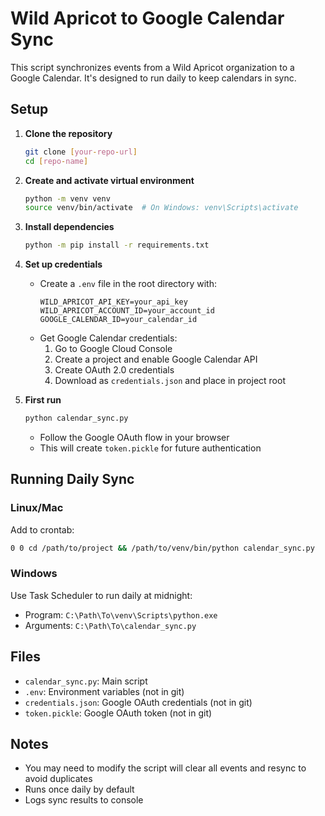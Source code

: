 # Wild Apricot to Google Calendar Sync

This script synchronizes events from a Wild Apricot organization to a Google Calendar. It's designed to run daily to keep calendars in sync.

## Setup

1. **Clone the repository**
   ```bash
   git clone [your-repo-url]
   cd [repo-name]
   ```

2. **Create and activate virtual environment**
   ```bash
   python -m venv venv
   source venv/bin/activate  # On Windows: venv\Scripts\activate
   ```

3. **Install dependencies**
   ```bash
   python -m pip install -r requirements.txt
   ```

4. **Set up credentials**
   - Create a `.env` file in the root directory with:
     ```
     WILD_APRICOT_API_KEY=your_api_key
     WILD_APRICOT_ACCOUNT_ID=your_account_id
     GOOGLE_CALENDAR_ID=your_calendar_id
     ```
   - Get Google Calendar credentials:
     1. Go to Google Cloud Console
     2. Create a project and enable Google Calendar API
     3. Create OAuth 2.0 credentials
     4. Download as `credentials.json` and place in project root

5. **First run**
   ```bash
   python calendar_sync.py
   ```
   - Follow the Google OAuth flow in your browser
   - This will create `token.pickle` for future authentication

## Running Daily Sync

### Linux/Mac
Add to crontab:
```bash
0 0 cd /path/to/project && /path/to/venv/bin/python calendar_sync.py
```

### Windows
Use Task Scheduler to run daily at midnight:
- Program: `C:\Path\To\venv\Scripts\python.exe`
- Arguments: `C:\Path\To\calendar_sync.py`

## Files
- `calendar_sync.py`: Main script
- `.env`: Environment variables (not in git)
- `credentials.json`: Google OAuth credentials (not in git)
- `token.pickle`: Google OAuth token (not in git)

## Notes
- You may need to modify the script will clear all events and resync to avoid duplicates
- Runs once daily by default
- Logs sync results to console